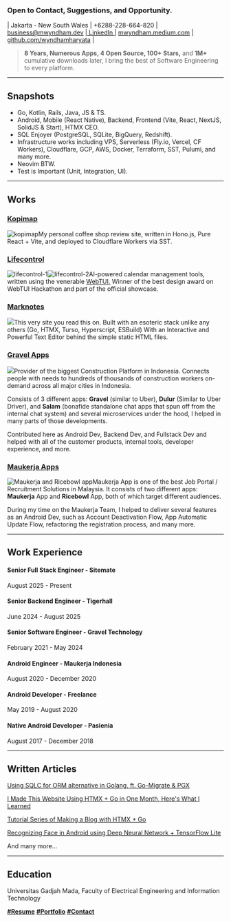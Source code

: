### Open to Contact, Suggestions, and Opportunity.

| Jakarta - New South Wales | +6288-228-664-820 | [business@mwyndham.dev](mailto:business@mwyndham.dev) |[ ](http://www.linkedin.com/in/mwyndham)[LinkedIn ](http://www.linkedin.com/in/mwyndham)| [mwyndham.medium.com](http://mwyndham.medium.com) | [github.com/wyndhamharyata](http://github.com/wyndhamharyata) |

> **8 Years, Numerous Apps, 4 Open Source, 100+ Stars,** and **1M+** cumulative downloads later, I bring the best of Software Engineering to every platform.

---

## Snapshots

- Go, Kotlin, Rails, Java, JS & TS.
- Android, Mobile (React Native), Backend, Frontend (Vite, React, NextJS, SolidJS & Start), HTMX CEO.
- SQL Enjoyer (PostgreSQL, SQLite, BigQuery, Redshift).
- Infrastructure works including VPS, Serverless (Fly.io, Vercel, CF Workers), Cloudflare, GCP, AWS, Docker, Terraform, SST, Pulumi, and many more.
- Neovim BTW.
- Test is Important (Unit, Integration, UI).

---

## Works

### [Kopimap](https://kopimap.mwyndham.dev)

![kopimap](https://resource.mwyndham.dev/0-Screenshot_2025-09-02_at_23.40.07-20250902164114.webp)My personal coffee shop review site, written in Hono.js, Pure React + Vite, and deployed to Cloudflare Workers via SST.

### [Lifecontrol](https://lifecontrol.mwyndham.dev)

![lifecontrol-1](https://resource.mwyndham.dev/0-Screenshot_2025-09-02_at_23.43.26-20250902164422.webp)![lifecontrol-2](https://resource.mwyndham.dev/0-Screenshot_2025-09-02_at_23.44.02-20250902164458.webp)AI-powered calendar management tools, written using the venerable [WebTUI.](https://webtui.ironclad.sh/) Winner of the best design award on WebTUI Hackathon and part of the official showcase.

### [Marknotes](https://github.com/muhwyndhamhp/marknotes)

![](https://resource.mwyndham.dev/0-Marknotes-20240409023700.jpg)This very site you read this on. Built with an esoteric stack unlike any others (Go, HTMX, Turso, Hyperscript, ESBuild) With an Interactive and Powerful Text Editor behind the simple static HTML files.  

### [Gravel Apps](https://play.google.com/store/apps/developer?id=Gravel+Technologies&hl=en&gl=US)

![](https://resource.mwyndham.dev/0-111-20240409023647.jpg)Provider of the biggest Construction Platform in Indonesia. Connects people with needs to hundreds of thousands of construction workers on-demand across all major cities in Indonesia. 

Consists of 3 different apps: **Gravel** (similar to Uber), **Dulur** (Similar to Uber Driver), and **Salam** (bonafide standalone chat apps that spun off from the internal chat system) and several microservices under the hood, I helped in many parts of those developments. 

Contributed here as Android Dev, Backend Dev, and Fullstack Dev and helped with all of the customer products, internal tools, developer experience, and more.

### [Maukerja Apps](https://play.google.com/store/apps/developer?id=Agensi+Pekerjaan+AJobThing+Sdn+Bhd&hl=id)

![Maukerja and Ricebowl app](https://resource.mwyndham.dev/0-mk-fin-20240414115926.jpg)Maukerja App is one of the best Job Portal / Recruitment Solutions in Malaysia. It consists of two different apps: **Maukerja** App and **Ricebowl** App, both of which target different audiences.

During my time on the Maukerja Team, I helped to deliver several features as an Android Dev, such as Account Deactivation Flow, App Automatic Update Flow, refactoring the registration process, and many more. 

---

## Work Experience

#### Senior Full Stack Engineer - Sitemate 

August 2025 - Present

#### Senior Backend Engineer - Tigerhall 

June 2024 - August 2025

#### Senior Software Engineer - Gravel Technology 

February 2021 - May 2024

#### Android Engineer - Maukerja Indonesia

August 2020 - December 2020

#### Android Developer - Freelance

May 2019 - August 2020

#### Native Android Developer - Pasienia

August 2017 - December 2018

---

## Written Articles

[Using SQLC for ORM alternative in Golang, ft. Go-Migrate & PGX](https://medium.com/gravel-engineering/using-sqlc-for-orm-alternative-in-golang-ft-go-migrate-pgx-b9e35ec623b2)

[I Made This Website Using HTMX + Go in One Month, Here's What I Learned](https://mwyndham.dev/posts/4)

[Tutorial Series of Making a Blog with HTMX + Go](https://mwyndham.dev/articles/personal-blog-with-htmx-go-part-server-rendered.html)

[Recognizing Face in Android using Deep Neural Network + TensorFlow Lite](https://medium.com/gravel-engineering/recognizing-face-in-android-using-deep-neural-network-tensorflow-lite-be980efea656)

And many more...

---

## Education 

Universitas Gadjah Mada, Faculty of Electrical Engineering and Information Technology

<u>**#Resume**</u> <u>**#Portfolio**</u> <u>**#Contact**</u> 
